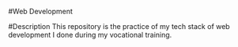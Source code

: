 #Web Development

#Description
This repository is the practice of my tech stack of web development I done during my vocational training.
